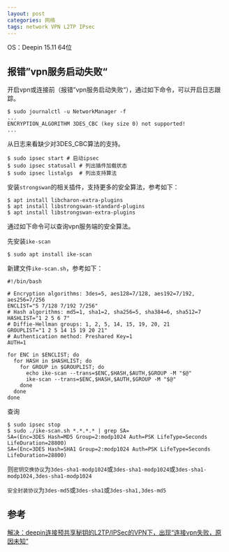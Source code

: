```yaml
---
layout: post
categories: 网络
tags: network VPN L2TP IPsec
---
```


OS：Deepin 15.11 64位

## 报错”vpn服务启动失败“

开启vpn或连接前（报错”vpn服务启动失败“），通过如下命令，可以开启日志跟踪。

```shell
$ sudo journalctl -u NetworkManager -f
...
ENCRYPTION_ALGORITHM 3DES_CBC (key size 0) not supported!
...
```

从日志来看缺少对3DES_CBC算法的支持。

```shell
$ sudo ipsec start # 启动ipsec
$ sudo ipsec statusall # 列出插件加载状态  
$ sudo ipsec listalgs  # 列出支持算法
```

安装`strongswan`的相关插件，支持更多的安全算法，参考如下：

```shell
$ apt install libcharon-extra-plugins
$ apt install libstrongswan-standard-plugins
$ apt install libstrongswan-extra-plugins
```

通过如下命令可以查询vpn服务端的安全算法。

先安装`ike-scan`

```shell
$ sudo apt install ike-scan
```

新建文件`ike-scan.sh`，参考如下：

```shell
#!/bin/bash

# Encryption algorithms: 3des=5, aes128=7/128, aes192=7/192, aes256=7/256
ENCLIST="5 7/128 7/192 7/256"
# Hash algorithms: md5=1, sha1=2, sha256=5, sha384=6, sha512=7
HASHLIST="1 2 5 6 7"
# Diffie-Hellman groups: 1, 2, 5, 14, 15, 19, 20, 21
GROUPLIST="1 2 5 14 15 19 20 21"
# Authentication method: Preshared Key=1
AUTH=1

for ENC in $ENCLIST; do
  for HASH in $HASHLIST; do
    for GROUP in $GROUPLIST; do
      echo ike-scan --trans=$ENC,$HASH,$AUTH,$GROUP -M "$@"
      ike-scan --trans=$ENC,$HASH,$AUTH,$GROUP -M "$@"
    done
  done
done
```

查询

```shell
$ sudo ipsec stop
$ sudo ./ike-scan.sh *.*.*.* | grep SA=
SA=(Enc=3DES Hash=MD5 Group=2:modp1024 Auth=PSK LifeType=Seconds LifeDuration=28800)
SA=(Enc=3DES Hash=SHA1 Group=2:modp1024 Auth=PSK LifeType=Seconds LifeDuration=28800)
```

则`密钥交换协议`为`3des-sha1-modp1024`或`3des-sha1-modp1024`或`3des-sha1-modp1024,3des-sha1-modp1024`

`安全封装协议`为`3des-md5`或`3des-sha1`或`3des-sha1,3des-md5`

## 参考

[解决：deepin连接预共享秘钥的L2TP/IPSec的VPN下，出现“连接vpn失败，原因未知”](https://www.geek-share.com/detail/2746771460.html)